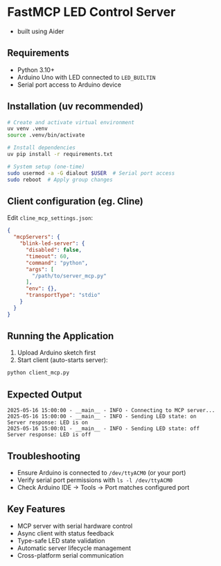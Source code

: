 # FastMCP LED Control Server
- built using Aider
## Requirements
- Python 3.10+
- Arduino Uno with LED connected to `LED_BUILTIN`
- Serial port access to Arduino device

## Installation (uv recommended)
```bash
# Create and activate virtual environment
uv venv .venv
source .venv/bin/activate

# Install dependencies
uv pip install -r requirements.txt

# System setup (one-time)
sudo usermod -a -G dialout $USER  # Serial port access
sudo reboot  # Apply group changes
```

## Client configuration (eg. Cline)
Edit `cline_mcp_settings.json`:
```json
{
  "mcpServers": {
    "blink-led-server": {
      "disabled": false,
      "timeout": 60,
      "command": "python",
      "args": [
        "/path/to/server_mcp.py"
      ],
      "env": {},
      "transportType": "stdio"
    }
  }
}
```

## Running the Application
1. Upload Arduino sketch first
2. Start client (auto-starts server):
```bash
python client_mcp.py
```

## Expected Output
```
2025-05-16 15:00:00 - __main__ - INFO - Connecting to MCP server...
2025-05-16 15:00:00 - __main__ - INFO - Sending LED state: on
Server response: LED is on
2025-05-16 15:00:01 - __main__ - INFO - Sending LED state: off
Server response: LED is off
```

## Troubleshooting
- Ensure Arduino is connected to `/dev/ttyACM0` (or your port)
- Verify serial port permissions with `ls -l /dev/ttyACM0`
- Check Arduino IDE → Tools → Port matches configured port

## Key Features
- MCP server with serial hardware control
- Async client with status feedback
- Type-safe LED state validation
- Automatic server lifecycle management
- Cross-platform serial communication
